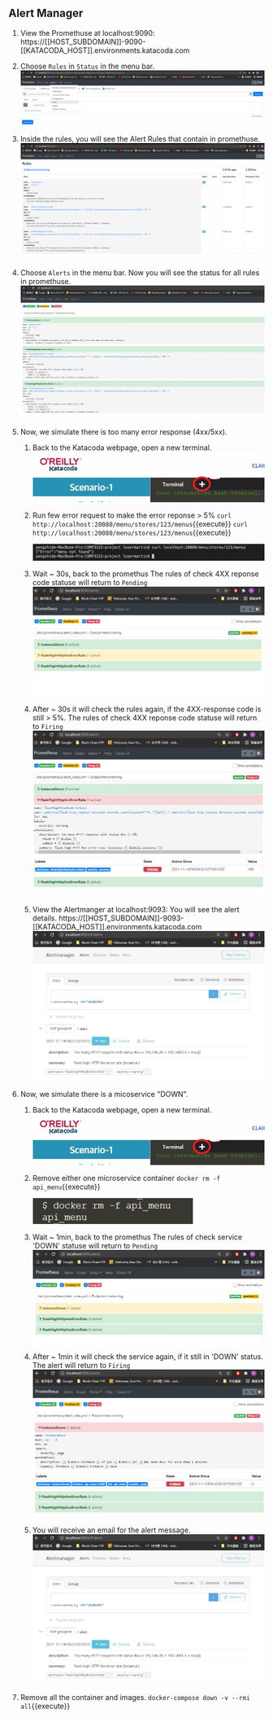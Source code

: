 ## Alert Manager

1.  View the Promethuse at localhost:9090:
    https://[[HOST_SUBDOMAIN]]-9090-[[KATACODA_HOST]].environments.katacoda.com

2.  Choose `Rules` in `Status` in the menu bar.
    ![Katacoda Logo](./assets/step7/Prometheus_Rules.jpg)

3.  Inside the rules, you will see the Alert Rules that contain in promethuse.
    ![Katacoda Logo](./assets/step7/Prometheus_Rules1.jpg)  

4.  Choose `Alerts` in the menu bar.
    Now you will see the status for all rules in promethuse.
    ![Katacoda Logo](./assets/step7/Prometheus_Alerts.jpg)

5.  Now, we simulate there is too many error response (4xx/5xx).
    1.  Back to the Katacoda webpage, open a new terminal.
        ![Katacoda Logo](./assets/step7/Terminal.jpg)

    2.  Run few error request to make the error reponse > 5%
        `curl http://localhost:20080/menu/stores/123/menus`{{execute}}
        `curl http://localhost:20080/menu/stores/123/menus`{{execute}}

        ![Katacoda Logo](./assets/step7/Prometheus_Alerts_ErrorCode.jpg)

    3.  Wait ~ 30s, back to the promethus 
        The rules of check 4XX reponse code statuse will return to `Pending`
        ![Katacoda Logo](./assets/step7/Prometheus_Alert_Error4xx_pending.jpg)

    4.  After ~ 30s it will check the rules again, if the 4XX-response code is still > 5%.
        The rules of check 4XX reponse code statuse will return to `Firing`
        ![Katacoda Logo](./assets/step7/Prometheus_Alert_Error4xx.jpg)

    5.  View the Alertmanger at localhost:9093:
        You will see the alert details.
    https://[[HOST_SUBDOMAIN]]-9093-[[KATACODA_HOST]].environments.katacoda.com
        ![Katacoda Logo](./assets/step7/Prometheus_Alertmanger.jpg)

6.  Now, we simulate there is a micoservice "DOWN".
    1.  Back to the Katacoda webpage, open a new terminal.
        ![Katacoda Logo](./assets/step7/Terminal.jpg) 

    2.  Remove either one microservice container
        `docker rm -f api_menu`{{execute}}

        ![Katacoda Logo](./assets/step7/Prometheus_DeleteContainer.jpg)

    3.  Wait ~ 1min, back to the promethus 
        The rules of check service 'DOWN' statuse will return to `Pending`
        ![Katacoda Logo](./assets/step7/Prometheus_Alerts_Pendine.jpg)

    4.  After ~ 1min it will check the service again, if it still in 'DOWN' status. The alert will return to `Firing`
        ![Katacoda Logo](./assets/step7/Prometheus_Alerts_Firing.jpg)

    5.  You will receive an email for the alert message.
        ![Katacoda Logo](./assets/step7/Prometheus_Alertmanger.jpg)

7.  Remove all the container and images.
    `docker-compose down -v --rmi all`{{execute}}